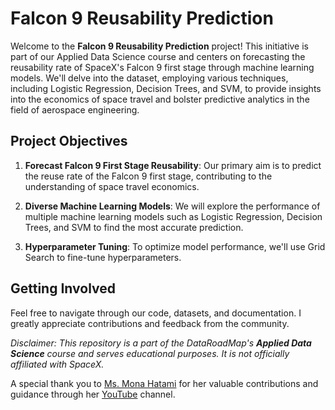 # Falcon 9 Reusability Prediction

Welcome to the **Falcon 9 Reusability Prediction** project! This initiative is part of our Applied Data Science course and centers on forecasting the reusability rate of SpaceX's Falcon 9 first stage through machine learning models. We'll delve into the dataset, employing various techniques, including Logistic Regression, Decision Trees, and SVM, to provide insights into the economics of space travel and bolster predictive analytics in the field of aerospace engineering.

## Project Objectives

1. **Forecast Falcon 9 First Stage Reusability**: Our primary aim is to predict the reuse rate of the Falcon 9 first stage, contributing to the understanding of space travel economics.

2. **Diverse Machine Learning Models**: We will explore the performance of multiple machine learning models such as Logistic Regression, Decision Trees, and SVM to find the most accurate prediction.

3. **Hyperparameter Tuning**: To optimize model performance, we'll use Grid Search to fine-tune hyperparameters.

## Getting Involved

Feel free to navigate through our code, datasets, and documentation. I greatly appreciate contributions and feedback from the community.

*Disclaimer: This repository is a part of the DataRoadMap's **Applied Data Science** course and serves educational purposes. It is not officially affiliated with SpaceX.*

A special thank you to [Ms. Mona Hatami](https://github.com/monahatami1) for her valuable contributions and guidance through her [YouTube](https://www.youtube.com/@dataroadmap) channel.
